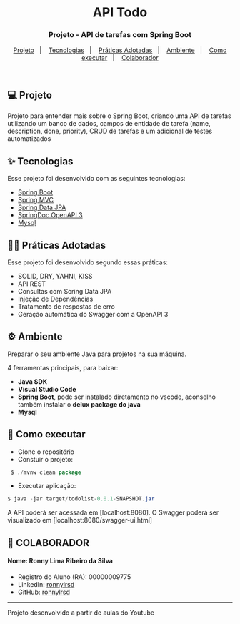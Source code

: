 <h1 align="center">API Todo</h1>

<h3 align="center">Projeto - API de tarefas com Spring Boot</h3>
<p align="center">
  <a href="#-projeto">Projeto</a>&nbsp;&nbsp;&nbsp;|&nbsp;&nbsp;&nbsp;
  <a href="#-tecnologias">Tecnologias</a>&nbsp;&nbsp;&nbsp;|&nbsp;&nbsp;&nbsp;
  <a href="#-práticas">Práticas Adotadas</a>&nbsp;&nbsp;&nbsp;|&nbsp;&nbsp;&nbsp;
  <a href="#%EF%B8%8F-ambiente">Ambiente</a>&nbsp;&nbsp;&nbsp;|&nbsp;&nbsp;&nbsp;
  <a href="#-como-executar">Como executar</a>&nbsp;&nbsp;&nbsp;|&nbsp;&nbsp;&nbsp;
  <a href="#-colaborador">Colaborador</a>
</p>

<br>

## 💻 Projeto

Projeto para entender mais sobre o Spring Boot, criando uma API de tarefas utilizando um banco de dados, campos de entidade de tarefa (name, description, done, priority), CRUD de tarefas e um adicional de testes automatizados

## ✨ Tecnologias

Esse projeto foi desenvolvido com as seguintes tecnologias:

- [Spring Boot](https://spring.io/projects/spring-boot)
- [Spring MVC](https://spring.io/guides/gs/serving-web-content/)
- [Spring Data JPA](https://spring.io/projects/spring-data-jpa)
- [SpringDoc OpenAPI 3](https://www.baeldung.com/spring-rest-openapi-documentation)
- [Mysql](https://www.mysql.com/)

## 👨‍🏫 Práticas Adotadas

Esse projeto foi desenvolvido segundo essas práticas:

- SOLID, DRY, YAHNI, KISS
- API REST
- Consultas com Scring Data JPA
- Injeção de Dependências
- Tratamento de respostas de erro
- Geração automática do Swagger com a OpenAPI 3

## ⚙️ Ambiente
Preparar o seu ambiente Java para projetos na sua máquina.

4 ferramentas principais, para baixar:
- **Java SDK**
- **Visual Studio Code**
- **Spring Boot**, pode ser instalado diretamento no vscode, aconselho também instalar o **delux package do java**
- **Mysql**

## 🚀 Como executar

- Clone o repositório
- Constuir o projeto:
```java
 $ ./mvnw clean package
```
- Executar aplicação:
```java
$ java -jar target/todolist-0.0.1-SNAPSHOT.jar
```

A API poderá ser acessada em [localhost:8080]. O Swagger poderá ser visualizado em [localhost:8080/swagger-ui.html]

## 👷 COLABORADOR

#### Nome: Ronny Lima Ribeiro da Silva
- Registro do Aluno (RA): 00000009775
- LinkedIn: [ronnylrsd](https://www.linkedin.com/in/ronnylrsd/)
- GitHub: [ronnylrsd](https://github.com/ronnylrsd)


---

Projeto desenvolvido a partir de aulas do Youtube

